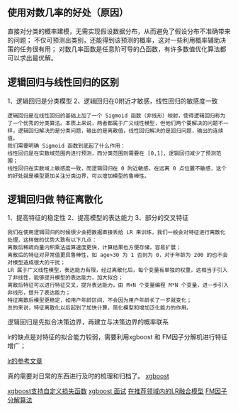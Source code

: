 ## 使用对数几率的好处（原因）
直接对分类的概率建模，无需实现假设数据分布，从而避免了假设分布不准确带来的问题；
不仅可预测出类别，还能得到该预测的概率，这对一些利用概率辅助决策的任务很有用；
对数几率函数是任意阶可导的凸函数，有许多数值优化算法都可以求出最优解。

## 逻辑回归与线性回归的区别
1、逻辑回归是分类模型
2、逻辑回归在0附近才敏感，线性回归的敏感度一致

```
逻辑回归是在线性回归的基础上加了一个 Sigmoid 函数（非线形）映射，使得逻辑回归称为了一个优秀的分类算法。本质上来说，两者都属于广义线性模型，但他们两个要解决的问题不一样，逻辑回归解决的是分类问题，输出的是离散值，线性回归解决的是回归问题，输出的连续值。
我们需要明确 Sigmoid 函数到底起了什么作用：
线性回归是在实数域范围内进行预测，而分类范围则需要在 [0,1]，逻辑回归减少了预测范围；
线性回归在实数域上敏感度一致，而逻辑回归在 0 附近敏感，在远离 0 点位置不敏感，这个的好处就是模型更加关注分类边界，可以增加模型的鲁棒性。
```

## 逻辑回归做 特征离散化
1、提高特征的稳定性
2、提高模型的表达能力
3、部分的交叉特征
```
我们在使用逻辑回归的时候很少会把数据直接丢给 LR 来训练，我们一般会对特征进行离散化处理，这样做的优势大致有以下几点：
离散后稀疏向量内积乘法运算速度更快，计算结果也方便存储，容易扩展；
离散后的特征对异常值更具鲁棒性，如 age>30 为 1 否则为 0，对于年龄为 200 的也不会对模型造成很大的干扰；
LR 属于广义线性模型，表达能力有限，经过离散化后，每个变量有单独的权重，这相当于引入了非线性，能够提升模型的表达能力，加大拟合；
离散后特征可以进行特征交叉，提升表达能力，由 M+N 个变量编程 M*N 个变量，进一步引入非线形，提升了表达能力；
特征离散后模型更稳定，如用户年龄区间，不会因为用户年龄长了一岁就变化；
总的来说，特征离散化以后起到了加快计算，简化模型和增加泛化能力的作用。
```

逻辑回归是先拟合决策边界，再建立与决策边界的概率联系

lr的缺点是对特征的拟合能力较弱，需要利用xgboost 和 FM因子分解机进行特征增广；

[lr的参考文章](https://zhuanlan.zhihu.com/p/100763009https://zhuanlan.zhihu.com/p/100763009)



真的需要对日常的东西进行及时的梳理和归档了。
[xgboost](https://zhuanlan.zhihu.com/p/148050748)

[xgboost支持自定义损失函数](https://zhuanlan.zhihu.com/p/96899266)
[xgboost 面试](https://zhuanlan.zhihu.com/p/56175215)
[在推荐领域内的LR融合模型](https://www.zhihu.com/question/62109451/answer/194955304)
[FM因子分解算法](https://www.zhihu.com/search?type=content&q=fm%E7%AE%97%E6%B3%95)